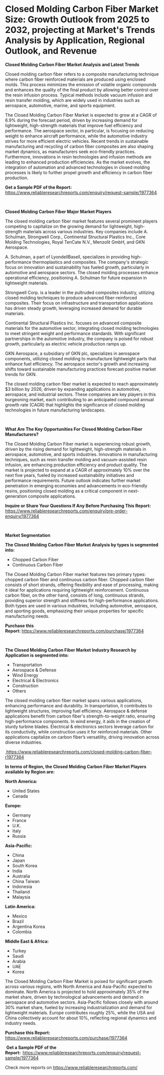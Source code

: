<p><h1>Closed Molding Carbon Fiber Market Size: Growth Outlook from 2025 to 2032, projecting at Market's Trends Analysis by Application, Regional Outlook, and Revenue</h1></p><p><strong>Closed Molding Carbon Fiber Market Analysis and Latest Trends</strong></p>
<p><p>Closed molding carbon fiber refers to a composite manufacturing technique where carbon fiber reinforced materials are produced using enclosed molds. This process minimizes the emission of volatile organic compounds and enhances the quality of the final product by allowing better control over the resin infusion process. Typical methods include vacuum infusion and resin transfer molding, which are widely used in industries such as aerospace, automotive, marine, and sports equipment.</p><p>The Closed Molding Carbon Fiber Market is expected to grow at a CAGR of 6.9% during the forecast period, driven by increasing demand for lightweight, high-strength materials that improve fuel efficiency and performance. The aerospace sector, in particular, is focusing on reducing weight to enhance aircraft performance, while the automotive industry strives for more efficient electric vehicles. Recent trends in sustainable manufacturing and recycling of carbon fiber composites are also shaping market dynamics, as manufacturers seek eco-friendly practices. Furthermore, innovations in resin technologies and infusion methods are leading to enhanced production efficiencies. As the market evolves, the integration of automation and advanced technologies in closed molding processes is likely to further propel growth and efficiency in carbon fiber production.</p></p>
<p><strong>Get a Sample PDF of the Report:&nbsp;</strong> <a href="https://www.reliableresearchreports.com/enquiry/request-sample/1977364?utm_campaign=2273&utm_medium=2&utm_source=Github&utm_content=ia&utm_term=03042025&utm_id=closed-molding-carbon-fiber">https://www.reliableresearchreports.com/enquiry/request-sample/1977364</a></p>
<p>&nbsp;</p>
<p><strong>Closed Molding Carbon Fiber Major Market Players</strong></p>
<p><p>The closed molding carbon fiber market features several prominent players competing to capitalize on the growing demand for lightweight, high-strength materials across various industries. Key companies include A. Schulman, Strongwell Corp., Continental Structural Plastics Inc., Core Molding Technologies, Royal TenCate N.V., Menzolit GmbH, and GKN Aerospace.</p><p>A. Schulman, a part of LyondellBasell, specializes in providing high-performance thermoplastics and composites. The company's strategic focus on innovation and sustainability has fueled growth, particularly in automotive and aerospace sectors. The closed molding processes enhance operational efficiency, positioning A. Schulman for future expansion in lightweight materials.</p><p>Strongwell Corp. is a leader in the pultruded composites industry, utilizing closed molding techniques to produce advanced fiber-reinforced composites. Their focus on infrastructure and transportation applications has driven steady growth, leveraging increased demand for durable materials.</p><p>Continental Structural Plastics Inc. focuses on advanced composite materials for the automotive sector, integrating closed molding technologies to meet stringent weight and performance standards. With significant partnerships in the automotive industry, the company is poised for robust growth, particularly as electric vehicle production ramps up.</p><p>GKN Aerospace, a subsidiary of GKN plc, specializes in aerospace components, utilizing closed molding to manufacture lightweight parts that enhance fuel efficiency. The aerospace sector's growth and increasing shifts toward sustainable manufacturing practices forecast positive market trends for GKN.</p><p>The closed molding carbon fiber market is expected to reach approximately $3 billion by 2026, driven by expanding applications in automotive, aerospace, and industrial sectors. These companies are key players in this burgeoning market, each contributing to an anticipated compound annual growth rate (CAGR) that highlights the significance of closed molding technologies in future manufacturing landscapes.</p></p>
<p>&nbsp;</p>
<p><strong>What Are The Key Opportunities For Closed Molding Carbon Fiber Manufacturers?</strong></p>
<p><p>The Closed Molding Carbon Fiber market is experiencing robust growth, driven by the rising demand for lightweight, high-strength materials in aerospace, automotive, and sports industries. Innovations in manufacturing techniques, such as resin transfer molding and vacuum-assisted resin infusion, are enhancing production efficiency and product quality. The market is projected to expand at a CAGR of approximately 10% over the next five years, fueled by increased sustainability initiatives and performance requirements. Future outlook indicates further market penetration in emerging economies and advancements in eco-friendly resins, positioning closed molding as a critical component in next-generation composite applications.</p></p>
<p><strong>Inquire or Share Your Questions If Any Before Purchasing This Report:</strong> <a href="https://www.reliableresearchreports.com/enquiry/pre-order-enquiry/1977364?utm_campaign=2273&utm_medium=2&utm_source=Github&utm_content=ia&utm_term=03042025&utm_id=closed-molding-carbon-fiber">https://www.reliableresearchreports.com/enquiry/pre-order-enquiry/1977364</a></p>
<p>&nbsp;</p>
<p><strong>Market Segmentation</strong></p>
<p><strong>The Closed Molding Carbon Fiber Market Analysis by types is segmented into:</strong></p>
<p><ul><li>Chopped Carbon Fiber</li><li>Continuous Carbon Fiber</li></ul></p>
<p><p>The Closed Molding Carbon Fiber market features two primary types: chopped carbon fiber and continuous carbon fiber. Chopped carbon fiber consists of short strands, offering flexibility and ease of processing, making it ideal for applications requiring lightweight reinforcement. Continuous carbon fiber, on the other hand, consists of long, continuous strands, providing superior strength and stiffness for high-performance applications. Both types are used in various industries, including automotive, aerospace, and sporting goods, emphasizing their unique properties for specific manufacturing needs.</p></p>
<p><strong>Purchase this Report:&nbsp;</strong><a href="https://www.reliableresearchreports.com/purchase/1977364?utm_campaign=2273&utm_medium=2&utm_source=Github&utm_content=ia&utm_term=03042025&utm_id=closed-molding-carbon-fiber">https://www.reliableresearchreports.com/purchase/1977364</a></p>
<p>&nbsp;</p>
<p><strong>The Closed Molding Carbon Fiber Market Industry Research by Application is segmented into:</strong></p>
<p><ul><li>Transportation</li><li>Aerospace & Defense</li><li>Wind Energy</li><li>Electrical & Electronics</li><li>Construction</li><li>Others</li></ul></p>
<p><p>The closed molding carbon fiber market spans various applications, enhancing performance and durability. In transportation, it contributes to lightweight structures, improving fuel efficiency. Aerospace & defense applications benefit from carbon fiber's strength-to-weight ratio, ensuring high-performance components. In wind energy, it aids in the creation of sturdy turbine blades. Electrical & electronics sectors leverage carbon for its conductivity, while construction uses it for reinforced materials. Other applications capitalize on carbon fiber’s versatility, driving innovation across diverse industries.</p></p>
<p><a href="https://www.reliableresearchreports.com/closed-molding-carbon-fiber-r1977364?utm_campaign=2273&utm_medium=2&utm_source=Github&utm_content=ia&utm_term=03042025&utm_id=closed-molding-carbon-fiber">&nbsp;https://www.reliableresearchreports.com/closed-molding-carbon-fiber-r1977364</a></p>
<p><strong>In terms of Region, the Closed Molding Carbon Fiber Market Players available by Region are:</strong></p>
<p>
    <p> <strong> North America: </strong>
        <ul>
            <li>United States</li>
            <li>Canada</li>
        </ul>
        </p> 
    <p> <strong> Europe: </strong>
        <ul>
            <li>Germany</li>
            <li>France</li>
            <li>U.K.</li>
            <li>Italy</li>
            <li>Russia</li>
        </ul>
        </p> 
    <p> <strong> Asia-Pacific: </strong>
        <ul>
            <li>China</li>
            <li>Japan</li>
            <li>South Korea</li>
            <li>India</li>
            <li>Australia</li>
            <li>China Taiwan</li>
            <li>Indonesia</li>
            <li>Thailand</li>
            <li>Malaysia</li>
        </ul>
        </p> 
    <p> <strong> Latin America: </strong>
        <ul>
            <li>Mexico</li>
            <li>Brazil</li>
            <li>Argentina Korea</li>
            <li>Colombia</li>
        </ul>
        </p> 
    <p> <strong> Middle East & Africa: </strong>
        <ul>
            <li>Turkey</li>
            <li>Saudi</li>
            <li>Arabia</li>
            <li>UAE</li>
            <li>Korea</li>
        </ul>
    </p>
    </p>
<p><p>The Closed Molding Carbon Fiber Market is poised for significant growth across various regions, with North America and Asia-Pacific expected to dominate. North America is projected to hold approximately 35% of the market share, driven by technological advancements and demand in aerospace and automotive sectors. Asia-Pacific follows closely with around 30% market share, fueled by increasing industrialization and demand for lightweight materials. Europe contributes roughly 25%, while the USA and China collectively account for about 10%, reflecting regional dynamics and industry needs.</p></p>
<p><strong>Purchase this Report: </strong><a href="https://www.reliableresearchreports.com/purchase/1977364?utm_campaign=2273&utm_medium=2&utm_source=Github&utm_content=ia&utm_term=03042025&utm_id=closed-molding-carbon-fiber">https://www.reliableresearchreports.com/purchase/1977364</a></p>
<p>&nbsp;<strong>Get a Sample PDF of the Report:&nbsp;&nbsp;</strong><a href="https://www.reliableresearchreports.com/enquiry/request-sample/1977364?utm_campaign=2273&utm_medium=2&utm_source=Github&utm_content=ia&utm_term=03042025&utm_id=closed-molding-carbon-fiber">https://www.reliableresearchreports.com/enquiry/request-sample/1977364</a></p>
<p><strong></strong></p>
<p>Check more reports on <a href="https://www.reliableresearchreports.com/?utm_campaign=2273&utm_medium=2&utm_source=Github&utm_content=ia&utm_term=03042025&utm_id=closed-molding-carbon-fiber">https://www.reliableresearchreports.com/</a></p>